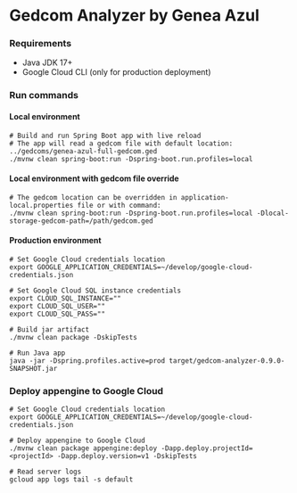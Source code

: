 # Gedcom Analyzer by Genea Azul

### Requirements
- Java JDK 17+
- Google Cloud CLI (only for production deployment)

### Run commands

#### Local environment

```shell
# Build and run Spring Boot app with live reload
# The app will read a gedcom file with default location: ../gedcoms/genea-azul-full-gedcom.ged
./mvnw clean spring-boot:run -Dspring-boot.run.profiles=local
```

#### Local environment with gedcom file override

```shell
# The gedcom location can be overridden in application-local.properties file or with command:
./mvnw clean spring-boot:run -Dspring-boot.run.profiles=local -Dlocal-storage-gedcom-path=/path/gedcom.ged
```

#### Production environment

```shell
# Set Google Cloud credentials location
export GOOGLE_APPLICATION_CREDENTIALS=~/develop/google-cloud-credentials.json

# Set Google Cloud SQL instance credentials
export CLOUD_SQL_INSTANCE=""
export CLOUD_SQL_USER=""
export CLOUD_SQL_PASS=""

# Build jar artifact
./mvnw clean package -DskipTests

# Run Java app
java -jar -Dspring.profiles.active=prod target/gedcom-analyzer-0.9.0-SNAPSHOT.jar
```

### Deploy appengine to Google Cloud

```shell
# Set Google Cloud credentials location
export GOOGLE_APPLICATION_CREDENTIALS=~/develop/google-cloud-credentials.json

# Deploy appengine to Google Cloud
./mvnw clean package appengine:deploy -Dapp.deploy.projectId=<projectId> -Dapp.deploy.version=v1 -DskipTests

# Read server logs
gcloud app logs tail -s default
```
